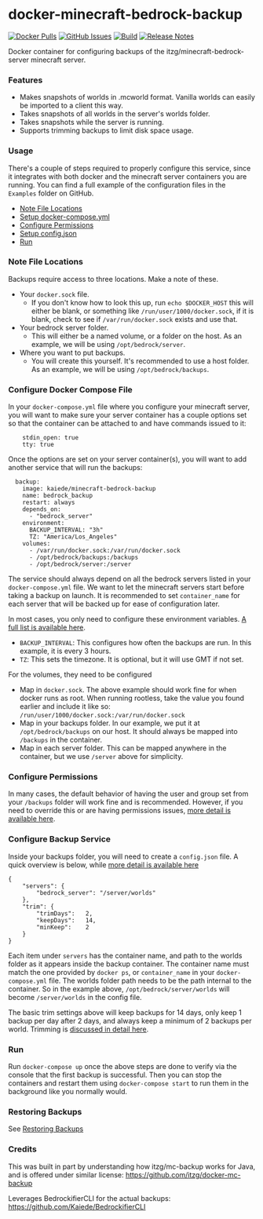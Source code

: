 # docker-minecraft-bedrock-backup

[![Docker Pulls](https://img.shields.io/docker/pulls/kaiede/minecraft-bedrock-backup.svg)](https://hub.docker.com/r/kaiede/minecraft-bedrock-backup)
[![GitHub Issues](https://img.shields.io/github/issues-raw/kaiede/docker-minecraft-bedrock-backup.svg)](https://github.com/kaiede/docker-minecraft-bedrock-backup/issues)
[![Build](https://github.com/kaiede/docker-minecraft-bedrock-backup/workflows/Docker%20Image%20CI/badge.svg)](https://github.com/kaiede/docker-minecraft-bedrock-backup/actions?query=workflow%3A%22Docker+Image+CI%22)
[![Release Notes](https://img.shields.io/badge/Release-1.0.2-brightgreen.svg?style=flat)](https://github.com/Kaiede/docker-minecraft-bedrock-backup/releases)

Docker container for configuring backups of the itzg/minecraft-bedrock-server minecraft server.

### Features

- Makes snapshots of worlds in .mcworld format. Vanilla worlds can easily be imported to a client this way.
- Takes snapshots of all worlds in the server's worlds folder.
- Takes snapshots while the server is running.
- Supports trimming backups to limit disk space usage.

### Usage

There's a couple of steps required to properly configure this service, since it integrates with both docker and the minecraft server containers you are running. You can find a full example of the configuration files in the `Examples` folder on GitHub. 

* [Note File Locations](#note-file-locations)
* [Setup docker-compose.yml](#configure-docker-compose-file)
* [Configure Permissions](#configure-permissions)
* [Setup config.json](#configure-backup-service)
* [Run](#run)

### Note File Locations

Backups require access to three locations. Make a note of these. 

* Your `docker.sock` file. 
  * If you don't know how to look this up, run `echo $DOCKER_HOST` this will either be blank, or something like `/run/user/1000/docker.sock`, if it is blank, check to see if `/var/run/docker.sock` exists and use that.
* Your bedrock server folder. 
  * This will either be a named volume, or a folder on the host. As an example, we will be using `/opt/bedrock/server`.
* Where you want to put backups.
  * You will create this yourself. It's recommended to use a host folder. As an example, we will be using `/opt/bedrock/backups`.

### Configure Docker Compose File

In your `docker-compose.yml` file where you configure your minecraft server, you will want to make sure your server container has a couple options set so that the container can be attached to and have commands issued to it:

```
    stdin_open: true
    tty: true
```

Once the options are set on your server container(s), you will want to add another service that will run the backups:

```
  backup:
    image: kaiede/minecraft-bedrock-backup
    name: bedrock_backup
    restart: always
    depends_on:
      - "bedrock_server"
    environment:
      BACKUP_INTERVAL: "3h"
      TZ: "America/Los_Angeles"
    volumes:
      - /var/run/docker.sock:/var/run/docker.sock
      - /opt/bedrock/backups:/backups
      - /opt/bedrock/server:/server
```

The service should always depend on all the bedrock servers listed in your `docker-compose.yml` file. We want to let the minecraft servers start before taking a backup on launch. It is recommended to set `container_name` for each server that will be backed up for ease of configuration later.

In most cases, you only need to configure these environment variables. [A full list is available here](doc/VARIABLES.md).
* `BACKUP_INTERVAL`: This configures how often the backups are run. In this example, it is every 3 hours.
* `TZ`: This sets the timezone. It is optional, but it will use GMT if not set.

For the volumes, they need to be configured
* Map in `docker.sock`. The above example should work fine for when docker runs as root. When running rootless, take the value you found earlier and include it like so: `/run/user/1000/docker.sock:/var/run/docker.sock`
* Map in your backups folder. In our example, we put it at `/opt/bedrock/backups` on our host. It should always be mapped into `/backups` in the container.
* Map in each server folder. This can be mapped anywhere in the container, but we use `/server` above for simplicity.

### Configure Permissions

In many cases, the default behavior of having the user and group set from your `/backups` folder will work fine and is recommended. However, if you need to override this or are having permissions issues, [more detail is available here](doc/PERMISSIONS.md).

### Configure Backup Service

Inside your backups folder, you will need to create a `config.json` file. A quick overview is below, while [more detail is available here](doc/TOOL_CONFIG.md)

```
{
    "servers": {
        "bedrock_server": "/server/worlds"
    },
    "trim": {
        "trimDays":   2,
        "keepDays":   14,
        "minKeep":    2
    }
}
```

Each item under `servers` has the container name, and path to the worlds folder as it appears inside the backup container. The container name must match the one provided by `docker ps`, or `container_name` in your `docker-compose.yml` file. The worlds folder path needs to be the path internal to the container. So in the example above, `/opt/bedrock/server/worlds` will become `/server/worlds` in the config file.

The basic trim settings above will keep backups for 14 days, only keep 1 backup per day after 2 days, and always keep a minimum of 2 backups per world. Trimming is [discussed in detail here](doc/TOOL_CONFIG.md). 

### Run

Run `docker-compose up` once the above steps are done to verify via the console that the first backup is successful. Then you can stop the containers and restart them using `docker-compose start` to run them in the background like you normally would. 

### Restoring Backups

See [Restoring Backups](doc/RESTORING.md)

### Credits

This was built in part by understanding how itzg/mc-backup works for Java, and is offered under similar license: https://github.com/itzg/docker-mc-backup 

Leverages BedrockifierCLI for the actual backups: https://github.com/Kaiede/BedrockifierCLI
